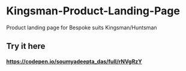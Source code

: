 # Kingsman-Product-Landing-Page
Product landing page for Bespoke suits Kingsman/Huntsman

## Try it here
#### https://codepen.io/soumyadeepta_das/full/rNVgRzY
